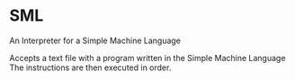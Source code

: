 # SML


An Interpreter for a Simple Machine Language

Accepts a text file with a program written in the Simple Machine Language
The instructions are then executed in order.
